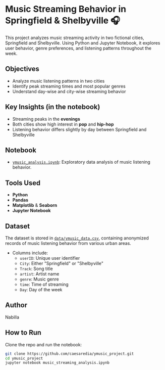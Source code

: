 # Music Streaming Behavior in Springfield & Shelbyville 🎧 
This project analyzes music streaming activity in two fictional cities, Springfield and Shelbyville. Using Python and Jupyter Notebook, it explores user behavior, genre preferences, and listening patterns throughout the week.

## Objectives
- Analyze music listening patterns in two cities
- Identify peak streaming times and most popular genres
- Understand day-wise and city-wise streaming behavior

## Key Insights (in the notebook)
- Streaming peaks in the **evenings**
- Both cities show high interest in **pop** and **hip-hop**
- Listening behavior differs slightly by day between Springfield and Shelbyville

## Notebook
* [`ymusic_analysis.ipynb`](./ymusic_analysis.ipynb): Exploratory data analysis of music listening behavior.

## Tools Used
- **Python**
- **Pandas**
- **Matplotlib** & **Seaborn**
- **Jupyter Notebook**

## Dataset
The dataset is stored in [`data/ymusic_data.csv`](./data/ymusic_data.csv), containing anonymized records of music listening behavior from various urban areas.
- Columns include:
  - `userID`: Unique user identifier
  - `City`: Either "Springfield" or "Shelbyville"
  - `Track`: Song title
  - `artist`: Artist name
  - `genre`: Music genre
  - `time`: Time of streaming
  - `Day`: Day of the week

## Author
Nabilla

## How to Run
Clone the repo and run the notebook:

```bash
git clone https://github.com/caesaredia/ymusic_project.git
cd ymusic_project
jupyter notebook music_streaming_analysis.ipynb

